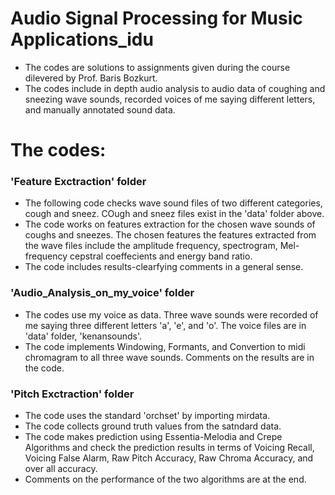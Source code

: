 # Audio Signal Processing for Music Applications_idu
* The codes are solutions to assignments given during the course dilevered by Prof. Baris Bozkurt.
* The codes include in depth audio analysis to audio data of coughing and sneezing wave sounds, recorded voices of me saying different letters, and manually annotated sound data.

# The codes:
### 'Feature Exctraction' folder
* The following code checks wave sound files of two different categories, cough and sneez. COugh and sneez files exist in the 'data' folder above.
* The code works on features extraction for the chosen wave sounds of coughs and sneezes. The chosen features the features extracted from the wave files include the amplitude frequency, spectrogram, Mel-frequency cepstral coeffecients and energy band ratio.
* The code includes results-clearfying comments in a general sense.

### 'Audio_Analysis_on_my_voice' folder
* The codes use my voice as data. Three wave sounds were recorded of me saying three different letters 'a', 'e', and 'o'. The voice files are in 'data' folder, 'kenansounds'.
* The code implements Windowing, Formants, and Convertion to midi chromagram to all three wave sounds. Comments on the results are in the code.

### 'Pitch Exctraction' folder
* The code uses the standard 'orchset' by importing mirdata.
* The code collects ground truth values from the satndard data.
* The code makes prediction using Essentia-Melodia and Crepe Algorithms and check the prediction results in terms of Voicing Recall, Voicing False Alarm, Raw Pitch Accuracy, Raw Chroma Accuracy, and over all accuracy.
*   Comments on the performance of the two algorithms are at the end.
